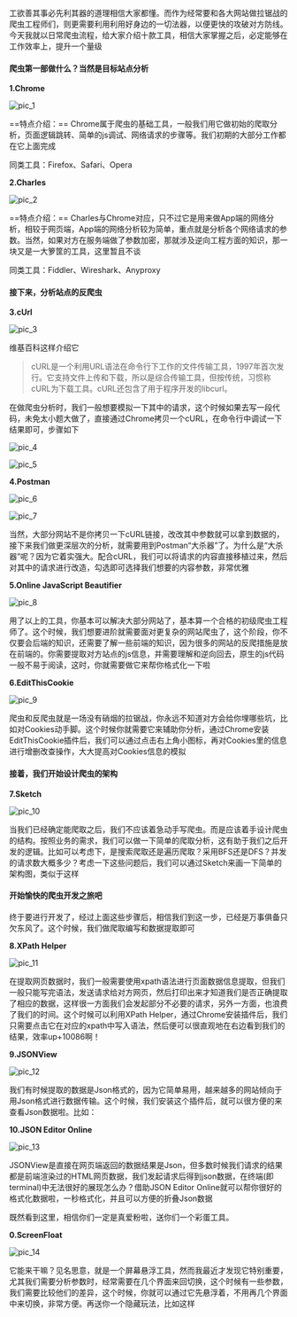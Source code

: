 

工欲善其事必先利其器的道理相信大家都懂。而作为经常要和各大网站做拉锯战的爬虫工程师们，则更需要利用利用好身边的一切法器，以便更快的攻破对方防线。今天我就以日常爬虫流程，给大家介绍十款工具，相信大家掌握之后，必定能够在工作效率上，提升一个量级



#### 爬虫第一部做什么？当然是目标站点分析

**1.Chrome**

![pic_1](/Users/zhangfei/growing/articles/10个爬虫工程师必备的工具了解一哈/imgs/pic_1.png)

==特点介绍：== Chrome属于爬虫的基础工具，一般我们用它做初始的爬取分析，页面逻辑跳转、简单的js调试、网络请求的步骤等。我们初期的大部分工作都在它上面完成

同类工具：Firefox、Safari、Opera



**2.Charles**

![pic_2](/Users/zhangfei/growing/articles/10个爬虫工程师必备的工具了解一哈/imgs/pic_2.png)

==特点介绍：== Charles与Chrome对应，只不过它是用来做App端的网络分析，相较于网页端，App端的网络分析较为简单，重点就是分析各个网络请求的参数。当然，如果对方在服务端做了参数加密，那就涉及逆向工程方面的知识，那一块又是一大箩筐的工具，这里暂且不谈

同类工具：Fiddler、Wireshark、Anyproxy



#### 接下来，分析站点的反爬虫

**3.cUrl**

![pic_3](/Users/zhangfei/growing/articles/10个爬虫工程师必备的工具了解一哈/imgs/pic_3.png)

维基百科这样介绍它

> cURL是一个利用URL语法在命令行下工作的文件传输工具，1997年首次发行。它支持文件上传和下载，所以是综合传输工具，但按传统，习惯称cURL为下载工具。cURL还包含了用于程序开发的libcurl。

在做爬虫分析时，我们一般想要模拟一下其中的请求，这个时候如果去写一段代码，未免太小题大做了，直接通过Chrome拷贝一个cURL，在命令行中调试一下结果即可，步骤如下

![pic_4](/Users/zhangfei/growing/articles/10个爬虫工程师必备的工具了解一哈/imgs/pic_4.png)



![pic_5](/Users/zhangfei/growing/articles/10个爬虫工程师必备的工具了解一哈/imgs/pic_5.png)



**4.Postman**

![pic_6](/Users/zhangfei/growing/articles/10个爬虫工程师必备的工具了解一哈/imgs/pic_6.png)



![pic_7](/Users/zhangfei/growing/articles/10个爬虫工程师必备的工具了解一哈/imgs/pic_7.png)

当然，大部分网站不是你拷贝一下cURL链接，改改其中参数就可以拿到数据的，接下来我们做更深层次的分析，就需要用到Postman“大杀器”了。为什么是“大杀器”呢？因为它着实强大。配合cURL，我们可以将请求的内容直接移植过来，然后对其中的请求进行改造，勾选即可选择我们想要的内容参数，非常优雅



**5.Online JavaScript Beautifier**

![pic_8](/Users/zhangfei/growing/articles/10个爬虫工程师必备的工具了解一哈/imgs/pic_8.png)

用了以上的工具，你基本可以解决大部分网站了，基本算一个合格的初级爬虫工程师了。这个时候，我们想要进阶就需要面对更复杂的网站爬虫了，这个阶段，你不仅要会后端的知识，还需要了解一些前端的知识，因为很多的网站的反爬措施是放在前端的。你需要提取对方站点的js信息，并需要理解和逆向回去，原生的js代码一般不易于阅读，这时，你就需要做它来帮你格式化一下啦



**6.EditThisCookie**

![pic_9](/Users/zhangfei/growing/articles/10个爬虫工程师必备的工具了解一哈/imgs/pic_9.png)

爬虫和反爬虫就是一场没有硝烟的拉锯战，你永远不知道对方会给你埋哪些坑，比如对Cookies动手脚。这个时候你就需要它来辅助你分析，通过Chrome安装EditThisCookie插件后，我们可以通过点击右上角小图标，再对Cookies里的信息进行增删改查操作，大大提高对Cookies信息的模拟



#### 接着，我们开始设计爬虫的架构

**7.Sketch**

![pic_10](/Users/zhangfei/growing/articles/10个爬虫工程师必备的工具了解一哈/imgs/pic_10.png)

当我们已经确定能爬取之后，我们不应该着急动手写爬虫。而是应该着手设计爬虫的结构。按照业务的需求，我们可以做一下简单的爬取分析，这有助于我们之后开发的逻辑。比如可以考虑下，是搜索爬取还是遍历爬取？采用BFS还是DFS？并发的请求数大概多少？考虑一下这些问题后，我们可以通过Sketch来画一下简单的架构图，类似于这样



#### 开始愉快的爬虫开发之旅吧

终于要进行开发了，经过上面这些步骤后，相信我们到这一步，已经是万事俱备只欠东风了。这个时候，我们做爬取编写和数据提取即可



**8.XPath Helper**

![pic_11](/Users/zhangfei/growing/articles/10个爬虫工程师必备的工具了解一哈/imgs/pic_11.png)

在提取网页数据时，我们一般需要使用xpath语法进行页面数据信息提取，但我们一般只能写完语法，发送请求给对方网页，然后打印出来才知道我们是否正确提取了相应的数据，这样很一方面我们会发起部分不必要的请求，另外一方面，也浪费了我们的时间。这个时候可以利用XPath Helper，通过Chrome安装插件后，我们只需要点击它在对应的xpath中写入语法，然后便可以很直观地在右边看到我们的结果，效率up+10086啊！



**9.JSONView**

![pic_12](/Users/zhangfei/growing/articles/10个爬虫工程师必备的工具了解一哈/imgs/pic_12.png)

我们有时候提取的数据是Json格式的，因为它简单易用，越来越多的网站倾向于用Json格式进行数据传输。这个时候，我们安装这个插件后，就可以很方便的来查看Json数据啦。比如：



**10.JSON Editor Online**

![pic_13](/Users/zhangfei/growing/articles/10个爬虫工程师必备的工具了解一哈/imgs/pic_13.png)

JSONView是直接在网页端返回的数据结果是Json，但多数时候我们请求的结果都是前端渲染过的HTML网页数据，我们发起请求后得到json数据，在终端(即terminal)中无法很好的展现怎么办？借助JSON Editor Online就可以帮你很好的格式化数据啦，一秒格式化，并且可以方便的折叠Json数据



既然看到这里，相信你们一定是真爱粉啦，送你们一个彩蛋工具。

**0.ScreenFloat**

![pic_14](/Users/zhangfei/growing/articles/10个爬虫工程师必备的工具了解一哈/imgs/pic_14.png)

它能来干嘛？见名思意，就是一个屏幕悬浮工具，然而我最近才发现它特别重要，尤其我们需要分析参数时，经常需要在几个界面来回切换，这个时候有一些参数，我们需要比较他们的差异，这个时候，你就可以通过它先悬浮着，不用再几个界面中来切换，非常方便。再送你一个隐藏玩法，比如这样

